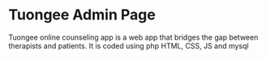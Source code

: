 # Tuongee Admin Page
Tuongee online counseling app is a web app that bridges the gap between therapists and patients. It is coded using php HTML, CSS, JS and mysql

